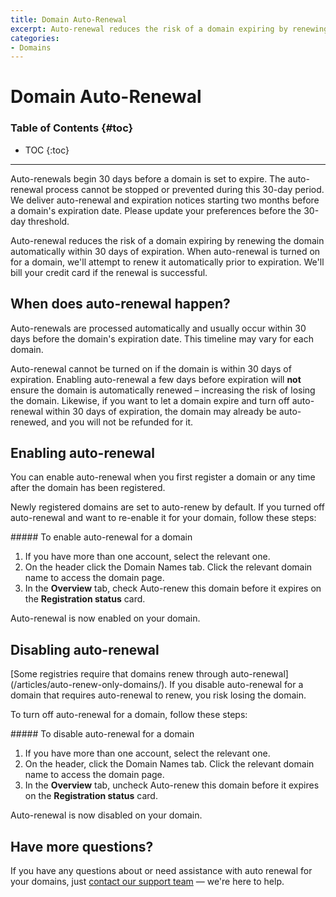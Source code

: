 ```yaml
---
title: Domain Auto-Renewal
excerpt: Auto-renewal reduces the risk of a domain expiring by renewing the domain automatically within 30 days of expiration.
categories:
- Domains
---
```


# Domain Auto-Renewal

### Table of Contents {#toc}

* TOC
{:toc}

---
<warning>
Auto-renewals begin 30 days before a domain is set to expire. The auto-renewal process cannot be stopped or prevented during this 30-day period. We deliver auto-renewal and expiration notices starting two months before a domain's expiration date. Please update your preferences before the 30-day threshold.
</warning>

Auto-renewal reduces the risk of a domain expiring by renewing the domain automatically within 30 days of expiration. When auto-renewal is turned on for a domain, we'll attempt to renew it automatically prior to expiration. We'll bill your credit card if the renewal is successful.

## When does auto-renewal happen?

Auto-renewals are processed automatically and usually occur within 30 days before the domain's expiration date. This timeline may vary for each domain.

Auto-renewal cannot be turned on if the domain is within 30 days of expiration. Enabling auto-renewal a few days before expiration will **not** ensure the domain is automatically renewed – increasing the risk of losing the domain. Likewise, if you want to let a domain expire and turn off auto-renewal within 30 days of expiration, the domain may already be auto-renewed, and you will not be refunded for it.

## Enabling auto-renewal

You can enable auto-renewal when you first register a domain or any time after the domain has been registered. 

Newly registered domains are set to auto-renew by default. If you turned off auto-renewal and want to re-enable it for your domain, follow these steps:

<div class="section-steps" markdown="1">
##### To enable auto-renewal for a domain

1.  If you have more than one account, select the relevant one.
1.  On the header click the <label>Domain Names</label> tab. Click the relevant domain name to access the domain page.
1.  In the **Overview** tab, check <label>Auto-renew this domain before it expires</label> on the **Registration status** card.

<!--- needs screenshot -->

Auto-renewal is now enabled on your domain.
</div>

## Disabling auto-renewal

<warning>
[Some registries require that domains renew through auto-renewal](/articles/auto-renew-only-domains/). If you disable auto-renewal for a domain that requires auto-renewal to renew, you risk losing the domain.
</warning>

To turn off auto-renewal for a domain, follow these steps:

<div class="section-steps" markdown="1">
##### To disable auto-renewal for a domain

1.  If you have more than one account, select the relevant one.
1.  On the header, click the <label>Domain Names</label> tab. Click the relevant domain name to access the domain page.
1.  In the **Overview** tab, uncheck <label>Auto-renew this domain before it expires</label> on the **Registration status** card.

<!--- needs screenshot -->

Auto-renewal is now disabled on your domain.
</div>

## Have more questions? 

If you have any questions about or need assistance with auto renewal for your domains, just [contact our support team](https://dnsimple.com/feedback) — we're here to help. 
